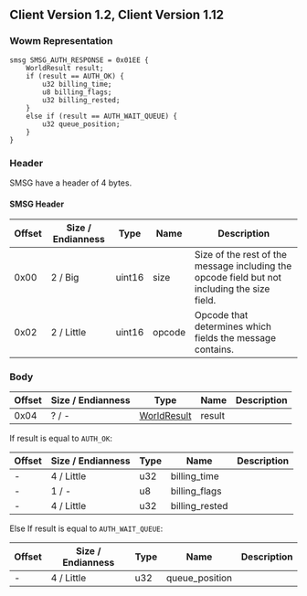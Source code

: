 ## Client Version 1.2, Client Version 1.12

### Wowm Representation
```rust,ignore
smsg SMSG_AUTH_RESPONSE = 0x01EE {
    WorldResult result;
    if (result == AUTH_OK) {
        u32 billing_time;
        u8 billing_flags;
        u32 billing_rested;
    }
    else if (result == AUTH_WAIT_QUEUE) {
        u32 queue_position;
    }
}
```
### Header
SMSG have a header of 4 bytes.

#### SMSG Header
| Offset | Size / Endianness | Type   | Name   | Description |
| ------ | ----------------- | ------ | ------ | ----------- |
| 0x00   | 2 / Big           | uint16 | size   | Size of the rest of the message including the opcode field but not including the size field.|
| 0x02   | 2 / Little        | uint16 | opcode | Opcode that determines which fields the message contains.|
### Body
| Offset | Size / Endianness | Type | Name | Description |
| ------ | ----------------- | ---- | ---- | ----------- |
| 0x04 | ? / - | [WorldResult](worldresult.md) | result |  |

If result is equal to `AUTH_OK`:

| Offset | Size / Endianness | Type | Name | Description |
| ------ | ----------------- | ---- | ---- | ----------- |
| - | 4 / Little | u32 | billing_time |  |
| - | 1 / - | u8 | billing_flags |  |
| - | 4 / Little | u32 | billing_rested |  |

Else If result is equal to `AUTH_WAIT_QUEUE`:

| Offset | Size / Endianness | Type | Name | Description |
| ------ | ----------------- | ---- | ---- | ----------- |
| - | 4 / Little | u32 | queue_position |  |
